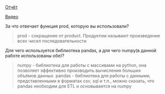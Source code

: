 [Отчёт](https://drive.google.com/open?id=147SWsQWDUNVfQirQrPX2ItSLbFt-2dK6)

[Видео](https://drive.google.com/open?id=1wdpQMAjiuzN0fMcEfOKR8WvZbRw97gbv)

За что отвечает функция prod, которую вы использовали?

> prod - сокращение от product. Продуктом называют произведение всех чисел последовательности

Для чего используется библиотека pandas, а для чего numpy(в данной работе использованы обе)?

> numpy - библиотека для работы с массивами на python, она позволяет эффективно производить вычисления больших объёмов данных. pandas - библиотека для работы с данными, представленными в форматах csv, sql и т.п., можно сказать, что pandas необходим для ETL и основывается на numpy